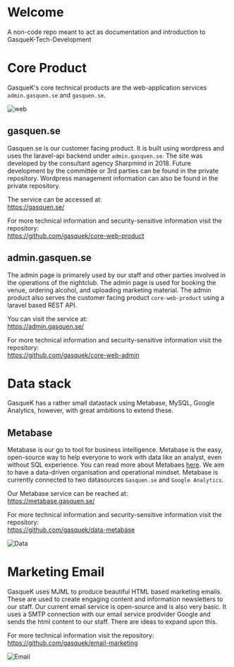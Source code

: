 # Welcome
A non-code repo meant to act as documentation and introduction to GasqueK-Tech-Development


# Core Product
GasqueK's core technical products are the web-application services `admin.gasquen.se` and `gasquen.se`. 

![web](https://user-images.githubusercontent.com/42417723/196419892-7a835fa4-3285-4f99-96d4-b1049dc2c291.jpg)

## gasquen.se
Gasquen.se is our customer facing product. It is built using wordpress and uses the laravel-api backend under `admin.gasquen.se`. The site was developed by the consultant agency Sharpmind in 2018. Future development by the committée or 3rd parties can be found in the private repository. Wordpress management information can also be found in the private repository.

The service can be accessed at: <br>
https://gasquen.se/

For more technical information and security-sensitive information visit the repository: <br>
https://github.com/gasquek/core-web-product

## admin.gasquen.se
The admin page is primarely used by our staff and other parties involved in the operations of the nightclub. The admin page is used for booking the venue, ordering alcohol, and uploading marketing material. The admin product also serves the customer facing product `core-web-product` using a laravel based REST API.

You can visit the service at: <br>
https://admin.gasquen.se/

For more technical information and security-sensitive information visit the repository: <br>
https://github.com/gasquek/core-web-admin


# Data stack
GasqueK has a rather small datastack using Metabase, MySQL, Google Analytics, however, with great ambitions to extend these.

## Metabase
Metabase is our go to tool for business intelligence. Metabase is the easy, open-source way to help everyone to work with data like an analyst, even without SQL experience. You can read more about Metabaes [here](https://www.metabase.com/). We aim to have a data-driven organisation and operational mindset. Metabase is currently connected to two datasources `Gasquen.se` and `Google Analytics`.

Our Metabase service can be reached at: <br>
https://metabase.gasquen.se/

For more technical information and security-sensitive information visit the repository: <br>
https://github.com/gasquek/data-metabase

![Data](https://user-images.githubusercontent.com/42417723/196423317-f53142b8-33db-4461-8f3f-6a6719c83bad.jpg)

# Marketing Email
GasqueK uses MJML to produce beautiful HTML based marketing emails. These are used to create engaging content and information newsletters to our staff. Our current email service is open-source and is also very basic. It uses a SMTP connection with our email service prodvider Google and sends the html content to our staff. There are ideas to expand upon this.

For more technical information visit the repository: <br>
https://github.com/gasquek/email-marketing

![Email](https://user-images.githubusercontent.com/42417723/196423094-968285a6-6e9a-4d23-b495-0c452752a3f0.jpg)
